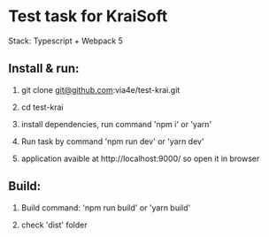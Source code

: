 # Test task for KraiSoft
Stack: Typescript + Webpack 5

## Install & run:
1. git clone git@github.com:via4e/test-krai.git

2. cd test-krai

3. install dependencies, run command
   'npm i' or 'yarn'

4. Run task by command 
   'npm run dev' or 'yarn dev'

5. application avaible at  http://localhost:9000/
   so open it in browser
   
## Build:
1. Build command:
   'npm run build' or 'yarn build'

2. check 'dist' folder
    

   